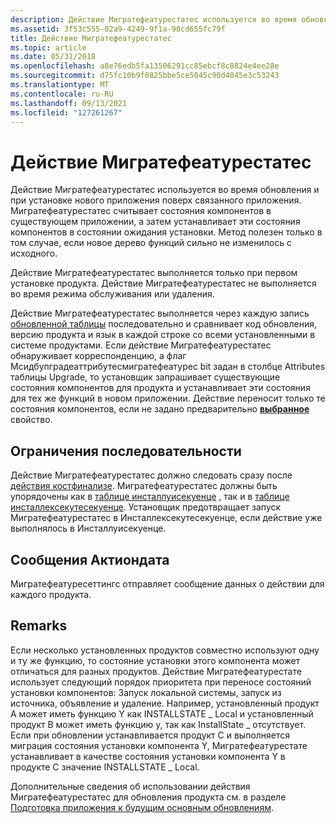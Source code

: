 ```yaml
---
description: Действие Мигратефеатурестатес используется во время обновления и при установке нового приложения поверх связанного приложения.
ms.assetid: 3f53c555-02a9-4249-9f1a-98cd655fc79f
title: Действие Мигратефеатурестатес
ms.topic: article
ms.date: 05/31/2018
ms.openlocfilehash: a8e76edb5fa13506291cc85ebcf8c8824e4ee28e
ms.sourcegitcommit: d75fc10b9f0825bbe5ce5045c90d4045e3c53243
ms.translationtype: MT
ms.contentlocale: ru-RU
ms.lasthandoff: 09/13/2021
ms.locfileid: "127261267"
---
```

# <a name="migratefeaturestates-action"></a>Действие Мигратефеатурестатес

Действие Мигратефеатурестатес используется во время обновления и при установке нового приложения поверх связанного приложения. Мигратефеатурестатес считывает состояния компонентов в существующем приложении, а затем устанавливает эти состояния компонентов в состоянии ожидания установки. Метод полезен только в том случае, если новое дерево функций сильно не изменилось с исходного.

Действие Мигратефеатурестатес выполняется только при первом установке продукта. Действие Мигратефеатурестатес не выполняется во время режима обслуживания или удаления.

Действие Мигратефеатурестатес выполняется через каждую запись [обновленной таблицы](upgrade-table.md) последовательно и сравнивает код обновления, версию продукта и язык в каждой строке со всеми установленными в системе продуктами. Если действие Мигратефеатурестатес обнаруживает корреспонденцию, а флаг Мсидбупградеаттрибутесмигратефеатурес bit задан в столбце Attributes таблицы Upgrade, то установщик запрашивает существующие состояния компонентов для продукта и устанавливает эти состояния для тех же функций в новом приложении. Действие переносит только те состояния компонентов, если не задано предварительно [**выбранное**](preselected.md) свойство.

## <a name="sequence-restrictions"></a>Ограничения последовательности

Действие Мигратефеатурестатес должно следовать сразу после [действия костфинализе](costfinalize-action.md). Мигратефеатурестатес должны быть упорядочены как в [таблице инсталлуисекуенце](installuisequence-table.md) , так и в [таблице инсталлексекутесекуенце](installexecutesequence-table.md). Установщик предотвращает запуск Мигратефеатурестатес в Инсталлексекутесекуенце, если действие уже выполнялось в Инсталлуисекуенце.

## <a name="actiondata-messages"></a>Сообщения Актиондата

Мигратефеатуресеттингс отправляет сообщение данных о действии для каждого продукта.

## <a name="remarks"></a>Remarks

Если несколько установленных продуктов совместно используют одну и ту же функцию, то состояние установки этого компонента может отличаться для разных продуктов. Действие Мигратефеатурестате использует следующий порядок приоритета при переносе состояний установки компонентов: Запуск локальной системы, запуск из источника, объявление и удаление. Например, установленный продукт A может иметь функцию Y как INSTALLSTATE \_ Local и установленный продукт B может иметь функцию y, так как InstallState \_ отсутствует. Если при обновлении устанавливается продукт C и выполняется миграция состояния установки компонента Y, Мигратефеатурестате устанавливает в качестве состояния установки компонента Y в продукте C значение INSTALLSTATE \_ Local.

Дополнительные сведения об использовании действия Мигратефеатурестатес для обновления продукта см. в разделе [Подготовка приложения к будущим основным обновлениям](preparing-an-application-for-future-major-upgrades.md).

 

 



